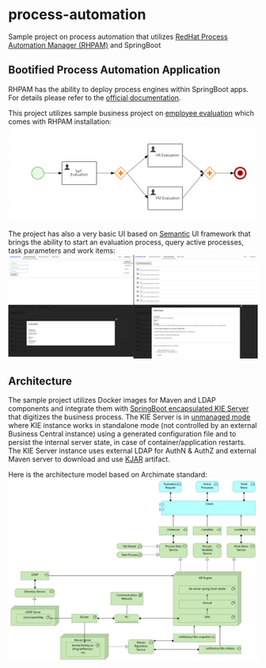 # process-automation
Sample project on process automation that utilizes [RedHat Process Automation Manager (RHPAM)](https://redhat.com/en/technologies/jboss-middleware/process-automation-manager) and SpringBoot

## Bootified Process Automation Application
RHPAM has the ability to deploy process engines within SpringBoot apps. For details please refer to the [official documentation](https://access.redhat.com/documentation/en-us/red_hat_process_automation_manager/7.7/html-single/creating_red_hat_process_automation_manager_business_applications_with_spring_boot/index).

This project utilizes sample business project on [employee evaluation](/Evaluation_Process) which comes with RHPAM installation:
![Evaluation BPM project](/doc/images/evaluation.bpmn.png)

The project has also a very basic UI based on [Semantic](https://semantic-ui.com/) UI framework that brings the ability to start an evaluation process, query active processes, task parameters and work items:
![UI](/doc/images/ui.png)

## Architecture
The sample project utilizes Docker images for Maven and LDAP components and integrate them with [SpringBoot encapsulated KIE Server](/evaluation-boot) that digitizes the business process. The KIE Server is in [unmanaged mode](https://access.redhat.com/documentation/en-us/red_hat_process_automation_manager/7.7/html/managing_and_monitoring_kie_server/kie-server-unmanaged-server-config-proc) where KIE instance works in standalone mode (not controlled by an external Business Central instance) using a generated configuration file and to persist the internal server state, in case of container/application restarts. The KIE Server instance uses external LDAP for AuthN & AuthZ and external Maven server to download and use [KJAR](https://developers.redhat.com/blog/2018/03/14/what-is-a-kjar/) artifact.

Here is the architecture model based on Archimate standard:  
![Architecture](/doc/images/architecture.png)
